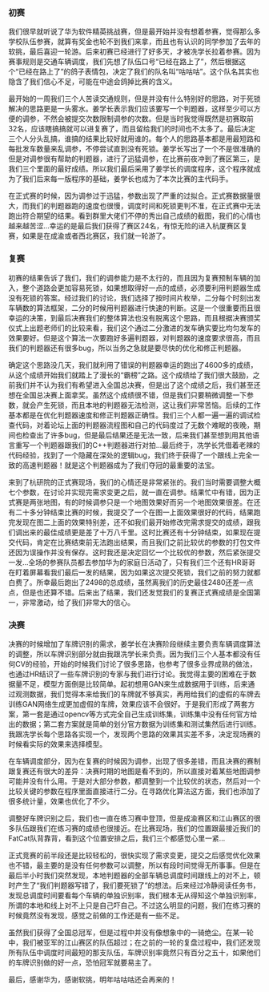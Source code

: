 ### 初赛
我们很早就听说了华为软件精英挑战赛，但是最开始并没有想着参赛，觉得那么多学校队伍参赛，就算有奖金也轮不到我们来拿，而且也有认识的同学参加了去年的软挑，最后喜迎一轮游。后来初赛已经进行了好多天，才被冼学长拉着参赛。因为赛事规则是交通车辆调度，我们先想了队伍口号“已经在路上了”，然后根据这个“已经在路上了”的鸽子表情包，决定了我们的队名叫“咕咕咕”。这个队名其实也隐含了我们信心不足，可能在中途会鸽掉比赛的含义。

最开始的一周我们三个人苦读交通规则，但是并没有什么特别好的思路，对于死锁解决的思路更是一头雾水。姜学长表示我们应该要写一个判题器，这样至少可以方便的调参，不然会被提交次数限制调参的次数。但是当时我觉得既然是初赛取前32名，应该瞎搞搞就可以进复赛了，而且留给我们的时间也不太多了。最后决定三个人分头乱搞，谁搞的结果比较好就用谁的。每个人的思路基本都是用最短路和每批发车数量来乱调参，不停尝试直到没有死锁。姜学长写出了一个不是很准确的但是对调参很有帮助的判题器，进行了迅猛调参，在比赛前夜冲到了赛区第三，是我们三个里面的最好成绩。所以我们最后采用了姜学长的调度程序，这个程序就成为了我们后来每一版程序的基础，姜学长也成为了本次比赛的主代码手。

在正式赛的时候，因为调参过于迅猛，参数出现了严重的过拟合。正式赛数据量很大，而我们的判题器跑的速度也很慢，调度时间和死锁更判不准，在正式赛中无法跑出符合期望的结果。看到群里大佬们不停的秀出自己成绩的截图，我们的心情也越来越苦涩...幸运的是最后我们获得了赛区24名，有惊无险的进入杭厦赛区复赛，如果是在成渝或者西北赛区，我们就一轮游了。

### 复赛
初赛的结果告诉了我们，我们的调参能力是不太行的，而且因为复赛预制车辆的加入，整个道路会更加容易死锁，如果想取得好一点的成绩，必须要利用判题器生成没有死锁的答案。经过我们的讨论，我们选择了按时间片枚举，二分每个时刻出发车辆数的算法框架，二分的时候用判题器进行快速的判断。这是一个很重要而且很幸运的决策，到最后决赛我们的整体算法也没有脱离这个思路，而且根据决赛颁奖仪式上出题老师们的比较来看，我们这个通过二分激进的发车确实要比均匀发车的效果要好。但是这个算法一次要跑好多遍判题器，对判题器的速度要求很高，而且我们的判题器还有很多bug，所以当务之急就是要尽快的优化和修正判题器。

确定这个思路没几天，我们就利用了错误的判题器幸运的跑出了4600多的成绩，从这个成绩开始我们就踏上了漫长的“霸榜”之路。这个成绩给了我们很大鼓励，之前我们并不认为我们有希望进入全国总决赛，但是出了这个成绩之后，我们甚至还想在全国总决赛上面拿奖。虽然这个成绩很不错，但是我们只要稍微调整一下参数，就会产生死锁，而且本地的判题器无法检测，这让我们非常苦恼。后续的工作基本都是在优化判题器速度和修正判题器正确性。我们三个人都一遍一遍的调试检查代码，对着论坛上面的判题器流程图和自己的代码度过了无数个难眠的夜晚，期间也检查出了许多bug，但是最后结果还是无法一致，后来我们甚至想到用其他语言重写一个判题器跟我们的C++判题器进行对拍...最后终于，冼学长凭借着老辣的代码经验，找到了一个隐藏在深处的逻辑bug，我们终于获得了一个跟线上完全一致的高速判题器！就是这个判题器成为了我们夺冠的最重要的法宝。

来到了杭研院的正式赛现场，我们的心情还是非常紧张的。我们当时需要调整大概七个参数，在讨论并实现完需求变更之后，就一直在调参。结果忙中有错，因为正式赛是两张地图，有的时候调参只是一个地图效果好而另一个地图效果很差。在还有二十多分钟结束比赛的时候，我提交了一个在图一上面效果很好的代码，结果跑完发现在图二上面的效果特别差，还不如我们最开始修改完需求提交的成绩，跟我们调出来的最佳成绩更是差了十万八千里。这时比赛还有十分钟结束，如果现在提交代码，肯定在比赛结束前无法跑出结果，而且我们之前比较优的参数的打包文件还因为误操作并没有保存。这时我还是决定回忆一个比较优的参数，然后紧张提交一发...全场的参赛队员都去参加华为的家庭日活动了，只有我们三个还有HR哥哥在盯着屏幕看我们最后一发的结果，因为如果这次提交死锁，我们之前的努力就都白费了。所幸最后跑出了2498的总成绩，虽然离我们的历史最佳2480还差一点点，但是也还算不错。后来出了结果，我们还发觉我们的复赛正式赛成绩是全国第一，非常激动，给了我们非常大的信心。

### 决赛
决赛的时候增加了车牌识别的需求，姜学长在决赛阶段继续主要负责车辆调度算法的调整，所以车牌识别部分就由我跟冼学长来负责。因为我们三个人基本都没有任何CV的经验，开始的时候我们讨论了很多思路，也参考了很多业界成熟的做法，也通过HR结识了一些车牌识别的专家与我们进行讨论。我觉得主要的困难在于数据量不足，模型方面倒是比较简单。起初想用GAN来生成数据用于训练，后来通过观测数据，我们觉得本来给我们的车牌就不够真实，再用给我们的虚假的车牌去训练GAN网络生成更加虚假的车牌，效果应该不会很好。于是我们形成了两套方案，第一套是通过opencv等方式完全自己生成训练集，训练集中没有任何官方给出的数据；第二套方案就是简单的划分官方数据为训练集和测试集然后进行训练。我跟冼学长每个思路各实现一个，发现两个思路的效果其实差不多，决定现场赛的时候看实际的效果来选择模型。

在车辆调度部分，因为在复赛的时候因为调参，出现了很多差错，而且决赛的赛制跟复赛还有很大的差异：决赛时期的地图是看不到的，所以直接对着某些地图调参可能并没有什么用。于是对大部分参数，都调整到一个比较优的状态，然后对一个比较关键的参数在程序里面直接进行二分。在寻路优化算法这方面，我们也添加了很多统计量，效果也优化了不少。

调整好车牌识别之后，我们也一直在练习赛中登顶，但是成渝赛区和江山赛区的很多队伍跟我们在练习赛的成绩也很接近。在比赛现场，我们的位置跟最接近我们的FatCat队背靠背，看到这个位置安排之后，我们三个都感觉心里一紧...

正式竞赛的前半段还是比较轻松的，很快实现了需求变更，提交之后感觉优化效果也不错，最主要的是没有任何参数可以调整，所以有段时间觉得无所事事。但是在最后半小时我们突然发现，本地判题器的全部车辆总调度时间跟线上的对不上，顿时产生了“我们判题器写错了，我们要死锁了”的想法。后来经过冷静阅读任务书，发现总调度时间要看每个车辆的单独识别率，我们根本无从得知这个单独识别率，所谓的本地和线上对不上只是自己吓自己。不过这么明显的问题，我们在练习赛的时候竟然没有发现，感觉之前做的工作还是有一些不足。

虽然我们获得了全国总冠军，但是过程中并没有像想象中的一骑绝尘。在某一轮中，我们被亚军的江山赛区的队伍超过；在之前的一轮的复盘过程中，我们还发现所有队伍中调度时间最短的那支队伍，车牌识别率竟然只有百分之五十，如果他们的车牌识别做的好一点，恐怕冠军就要易主了。

最后，感谢华为，感谢软挑，明年咕咕咕还会再来的！

